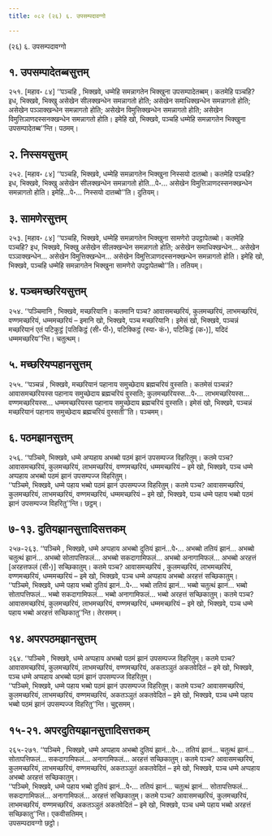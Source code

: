 ```yaml
---
title: ०८२ (२६) ६. उपसम्पदावग्गो

---
```

(२६) ६. उपसम्पदावग्गो  


## १. उपसम्पादेतब्बसुत्तम्

२५१. [महाव॰ ८४] ‘‘पञ्चहि , भिक्खवे, धम्मेहि समन्नागतेन भिक्खुना उपसम्पादेतब्बम्। कतमेहि पञ्चहि? इध, भिक्खवे, भिक्खु असेखेन सीलक्खन्धेन समन्नागतो होति; असेखेन समाधिक्खन्धेन समन्नागतो होति; असेखेन पञ्ञाक्खन्धेन समन्नागतो होति; असेखेन विमुत्तिक्खन्धेन समन्नागतो होति; असेखेन विमुत्तिञाणदस्सनक्खन्धेन समन्नागतो होति। इमेहि खो, भिक्खवे, पञ्चहि धम्मेहि समन्नागतेन भिक्खुना उपसम्पादेतब्ब’’न्ति। पठमम्।  


## २. निस्सयसुत्तम्

२५२. [महाव॰ ८४] ‘‘पञ्चहि, भिक्खवे, धम्मेहि समन्नागतेन भिक्खुना निस्सयो दातब्बो। कतमेहि पञ्चहि? इध, भिक्खवे, भिक्खु असेखेन सीलक्खन्धेन समन्नागतो होति…पे॰… असेखेन विमुत्तिञाणदस्सनक्खन्धेन समन्नागतो होति। इमेहि…पे॰… निस्सयो दातब्बो’’ति। दुतियम्।  


## ३. सामणेरसुत्तम्

२५३. [महाव॰ ८४] ‘‘पञ्चहि, भिक्खवे, धम्मेहि समन्नागतेन भिक्खुना सामणेरो उपट्ठापेतब्बो। कतमेहि पञ्चहि? इध, भिक्खवे, भिक्खु असेखेन सीलक्खन्धेन समन्नागतो होति; असेखेन समाधिक्खन्धेन… असेखेन पञ्ञाक्खन्धेन… असेखेन विमुत्तिक्खन्धेन… असेखेन विमुत्तिञाणदस्सनक्खन्धेन समन्नागतो होति। इमेहि खो, भिक्खवे, पञ्चहि धम्मेहि समन्नागतेन भिक्खुना सामणेरो उपट्ठापेतब्बो’’ति। ततियम्।  


## ४. पञ्चमच्छरियसुत्तम्

२५४. ‘‘पञ्चिमानि , भिक्खवे, मच्छरियानि। कतमानि पञ्च? आवासमच्छरियं, कुलमच्छरियं, लाभमच्छरियं, वण्णमच्छरियं, धम्ममच्छरियं – इमानि खो, भिक्खवे, पञ्च मच्छरियानि। इमेसं खो, भिक्खवे, पञ्चन्नं मच्छरियानं एतं पटिकुट्ठं [पतिकिट्ठं (सी॰ पी॰), पटिक्किट्ठं (स्या॰ कं॰), पटिकिट्ठं (क॰)], यदिदं धम्ममच्छरिय’’न्ति। चतुत्थम्।  


## ५. मच्छरियप्पहानसुत्तम्

२५५. ‘‘पञ्चन्नं , भिक्खवे, मच्छरियानं पहानाय समुच्छेदाय ब्रह्मचरियं वुस्सति। कतमेसं पञ्चन्नं? आवासमच्छरियस्स पहानाय समुच्छेदाय ब्रह्मचरियं वुस्सति; कुलमच्छरियस्स…पे॰… लाभमच्छरियस्स… वण्णमच्छरियस्स… धम्ममच्छरियस्स पहानाय समुच्छेदाय ब्रह्मचरियं वुस्सति। इमेसं खो, भिक्खवे, पञ्चन्नं मच्छरियानं पहानाय समुच्छेदाय ब्रह्मचरियं वुस्सती’’ति। पञ्चमम्।  


## ६. पठमझानसुत्तम्

२५६. ‘‘पञ्चिमे, भिक्खवे, धम्मे अप्पहाय अभब्बो पठमं झानं उपसम्पज्ज विहरितुम्। कतमे पञ्च? आवासमच्छरियं, कुलमच्छरियं, लाभमच्छरियं, वण्णमच्छरियं, धम्ममच्छरियं – इमे खो, भिक्खवे, पञ्च धम्मे अप्पहाय अभब्बो पठमं झानं उपसम्पज्ज विहरितुम्।  
‘‘पञ्चिमे, भिक्खवे, धम्मे पहाय भब्बो पठमं झानं उपसम्पज्ज विहरितुम्। कतमे पञ्च? आवासमच्छरियं, कुलमच्छरियं, लाभमच्छरियं, वण्णमच्छरियं, धम्ममच्छरियं – इमे खो, भिक्खवे, पञ्च धम्मे पहाय भब्बो पठमं झानं उपसम्पज्ज विहरितु’’न्ति। छट्ठम्।  


## ७-१३. दुतियझानसुत्तादिसत्तकम्

२५७-२६३. ‘‘पञ्चिमे , भिक्खवे, धम्मे अप्पहाय अभब्बो दुतियं झानं…पे॰… अभब्बो ततियं झानं… अभब्बो चतुत्थं झानं… अभब्बो सोतापत्तिफलं… अभब्बो सकदागामिफलं… अभब्बो अनागामिफलं… अभब्बो अरहत्तं [अरहत्तफलं (सी॰)] सच्छिकातुम्। कतमे पञ्च? आवासमच्छरियं , कुलमच्छरियं, लाभमच्छरियं, वण्णमच्छरियं, धम्ममच्छरियं – इमे खो, भिक्खवे, पञ्च धम्मे अप्पहाय अभब्बो अरहत्तं सच्छिकातुम्।  
‘‘पञ्चिमे, भिक्खवे, धम्मे पहाय भब्बो दुतियं झानं…पे॰… भब्बो ततियं झानं… भब्बो चतुत्थं झानं… भब्बो सोतापत्तिफलं… भब्बो सकदागामिफलं… भब्बो अनागामिफलं… भब्बो अरहत्तं सच्छिकातुम्। कतमे पञ्च? आवासमच्छरियं, कुलमच्छरियं, लाभमच्छरियं, वण्णमच्छरियं, धम्ममच्छरियं – इमे खो, भिक्खवे, पञ्च धम्मे पहाय भब्बो अरहत्तं सच्छिकातु’’न्ति। तेरसमम्।  


## १४. अपरपठमझानसुत्तम्

२६४. ‘‘पञ्चिमे , भिक्खवे, धम्मे अप्पहाय अभब्बो पठमं झानं उपसम्पज्ज विहरितुम्। कतमे पञ्च? आवासमच्छरियं, कुलमच्छरियं, लाभमच्छरियं, वण्णमच्छरियं, अकतञ्ञुतं अकतवेदितं – इमे खो, भिक्खवे, पञ्च धम्मे अप्पहाय अभब्बो पठमं झानं उपसम्पज्ज विहरितुम्।  
‘‘पञ्चिमे, भिक्खवे, धम्मे पहाय भब्बो पठमं झानं उपसम्पज्ज विहरितुम्। कतमे पञ्च? आवासमच्छरियं, कुलमच्छरियं, लाभमच्छरियं, वण्णमच्छरियं, अकतञ्ञुतं अकतवेदितं – इमे खो, भिक्खवे, पञ्च धम्मे पहाय भब्बो पठमं झानं उपसम्पज्ज विहरितु’’न्ति। चुद्दसमम्।  


## १५-२१. अपरदुतियझानसुत्तादिसत्तकम्

२६५-२७१. ‘‘पञ्चिमे , भिक्खवे, धम्मे अप्पहाय अभब्बो दुतियं झानं…पे॰… ततियं झानं… चतुत्थं झानं… सोतापत्तिफलं… सकदागामिफलं… अनागामिफलं… अरहत्तं सच्छिकातुम्। कतमे पञ्च? आवासमच्छरियं, कुलमच्छरियं, लाभमच्छरियं, वण्णमच्छरियं, अकतञ्ञुतं अकतवेदितं – इमे खो, भिक्खवे, पञ्च धम्मे अप्पहाय अभब्बो अरहत्तं सच्छिकातुम्।  
‘‘पञ्चिमे, भिक्खवे, धम्मे पहाय भब्बो दुतियं झानं…पे॰… ततियं झानं… चतुत्थं झानं… सोतापत्तिफलं… सकदागामिफलं… अनागामिफलं… अरहत्तं सच्छिकातुम्। कतमे पञ्च? आवासमच्छरियं, कुलमच्छरियं, लाभमच्छरियं, वण्णमच्छरियं, अकतञ्ञुतं अकतवेदितं – इमे खो, भिक्खवे, पञ्च धम्मे पहाय भब्बो अरहत्तं सच्छिकातु’’न्ति। एकवीसतिमम्।  
उपसम्पदावग्गो छट्ठो।  